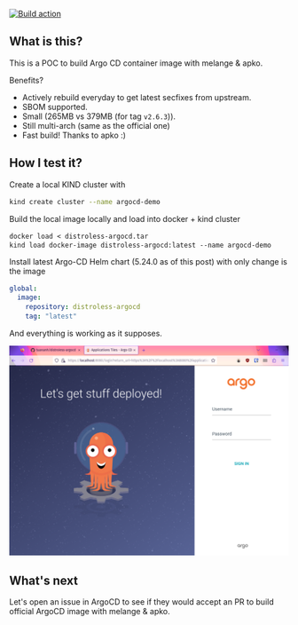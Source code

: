 [![Build action](https://github.com/tuananh/apko-image-template/actions/workflows/release.yaml/badge.svg)](https://github.com/tuananh/apko-image-template/actions/workflows/release.yaml)

## What is this?

This is a POC to build Argo CD container image with melange & apko.

Benefits?

- Actively rebuild everyday to get latest secfixes from upstream.
- SBOM supported.
- Small (265MB vs 379MB (for tag `v2.6.3`)).
- Still multi-arch (same as the official one)
- Fast build! Thanks to apko :)

## How I test it?

Create a local KIND cluster with

```sh
kind create cluster --name argocd-demo
```

Build the local image locally and load into docker + kind cluster

```
docker load < distroless-argocd.tar
kind load docker-image distroless-argocd:latest --name argocd-demo
```

Install latest Argo-CD Helm chart (5.24.0 as of this post) with only change is the image

```yaml
global:
  image:
    repository: distroless-argocd
    tag: "latest"
```

And everything is working as it supposes.

![](./argocd.png)

## What's next

Let's open an issue in ArgoCD to see if they would accept an PR to build official ArgoCD image with melange & apko.
